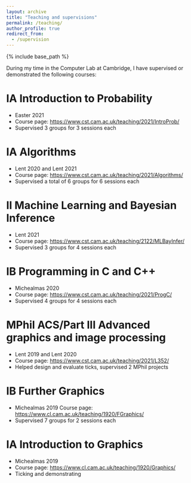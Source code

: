```yaml
---
layout: archive
title: "Teaching and supervisions"
permalink: /teaching/
author_profile: true
redirect_from:
  - /supervision
---
```


{% include base_path %}

During my time in the Computer Lab at Cambridge, I have supervised or demonstrated the following courses:

IA Introduction to Probability
======
* Easter 2021
* Course page: <https://www.cst.cam.ac.uk/teaching/2021/IntroProb/>
* Supervised 3 groups for 3 sessions each

IA Algorithms
======
* Lent 2020 and Lent 2021
* Course page: <https://www.cst.cam.ac.uk/teaching/2021/Algorithms/>
* Supervised a total of 6 groups for 6 sessions each

II Machine Learning and Bayesian Inference
======
* Lent 2021
* Course page: <https://www.cst.cam.ac.uk/teaching/2122/MLBayInfer/>
* Supervised 3 groups for 4 sessions each

IB Programming in C and C++
======
* Michealmas 2020
* Course page: <https://www.cst.cam.ac.uk/teaching/2021/ProgC/>
* Supervised 4 groups for 4 sessions each

MPhil ACS/Part III Advanced graphics and image processing
======
* Lent 2019 and Lent 2020
* Course page: <https://www.cst.cam.ac.uk/teaching/2021/L352/>
* Helped design and evaluate ticks, supervised 2 MPhil projects

IB Further Graphics
======
* Michealmas 2019
Course page: <https://www.cl.cam.ac.uk/teaching/1920/FGraphics/>
* Supervised 7 groups for 2 sessions each

IA Introduction to Graphics
======
* Michealmas 2019
* Course page: <https://www.cl.cam.ac.uk/teaching/1920/Graphics/>
* Ticking and demonstrating

